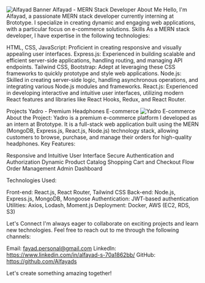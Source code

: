 <img src="/api/placeholder/1200/400" alt="Alfayad Banner" />
Alfayad - MERN Stack Developer
About Me
Hello, I'm Alfayad, a passionate MERN stack developer currently interning at Brototype. I specialize in creating dynamic and engaging web applications, with a particular focus on e-commerce solutions.
Skills
As a MERN stack developer, I have expertise in the following technologies:

HTML, CSS, JavaScript: Proficient in creating responsive and visually appealing user interfaces.
Express.js: Experienced in building scalable and efficient server-side applications, handling routing, and managing API endpoints.
Tailwind CSS, Bootstrap: Adept at leveraging these CSS frameworks to quickly prototype and style web applications.
Node.js: Skilled in creating server-side logic, handling asynchronous operations, and integrating various Node.js modules and frameworks.
React.js: Experienced in developing interactive and intuitive user interfaces, utilizing modern React features and libraries like React Hooks, Redux, and React Router.

Projects
Yadro - Premium Headphones E-commerce
<img src="/api/placeholder/800/500" alt="Yadro E-commerce" />
About the Project:
Yadro is a premium e-commerce platform I developed as an intern at Brototype. It is a full-stack web application built using the MERN (MongoDB, Express.js, React.js, Node.js) technology stack, allowing customers to browse, purchase, and manage their orders for high-quality headphones.
Key Features:

Responsive and Intuitive User Interface
Secure Authentication and Authorization
Dynamic Product Catalog
Shopping Cart and Checkout Flow
Order Management
Admin Dashboard

Technologies Used:

Front-end: React.js, React Router, Tailwind CSS
Back-end: Node.js, Express.js, MongoDB, Mongoose
Authentication: JWT-based authentication
Utilities: Axios, Lodash, Moment.js
Deployment: Docker, AWS (EC2, RDS, S3)

Let's Connect
I'm always eager to collaborate on exciting projects and learn new technologies. Feel free to reach out to me through the following channels:

Email: fayad.personal@gmail.com
LinkedIn: https://www.linkedin.com/in/alfayad-s-70a1862bb/
GitHub: https://github.com/Alfayads

Let's create something amazing together!
